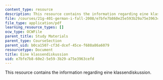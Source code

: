 ```yaml
---
content_type: resource
description: This resource contains the information regarding eine klassendiskussion.
file: /courses/21g-401-german-i-fall-2008/e7bfe7b860e25e593b29a75e3963cefd_MIT21G_401F08_klass.pdf
file_type: application/pdf
learning_resource_types: []
ocw_type: OCWFile
parent_title: Study Materials
parent_type: CourseSection
parent_uid: b0ca1507-cf3d-dcef-45ce-f688a86a6079
resourcetype: Document
title: Eine klassendiskussion
uid: e7bfe7b8-60e2-5e59-3b29-a75e3963cefd
---
```

This resource contains the information regarding eine klassendiskussion.

